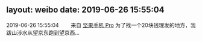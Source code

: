 layout: weibo
date: 2019-06-26 15:55:04
---
<meta name="referrer" content="no-referrer" />

2019-06-26 15:55:04  &nbsp;&nbsp;&nbsp;&nbsp;&nbsp;&nbsp; 来自 <a href="http://app.weibo.com/t/feed/Z4AgP" rel="nofollow">坚果手机 Pro</a>
为了找一个20块钱理发的地方，我跋山涉水从望京东跑到望京西… ​​​
